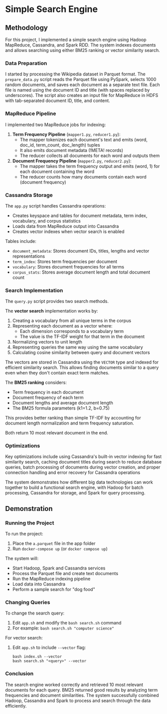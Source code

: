 # Simple Search Engine

## Methodology

For this project, I implemented a simple search engine using Hadoop MapReduce, Cassandra, and Spark RDD. The system indexes documents and allows searching using either BM25 ranking or vector similarity search.

### Data Preparation

I started by processing the Wikipedia dataset in Parquet format. The `prepare_data.py` script reads the Parquet file using PySpark, selects 1000 random documents, and saves each document as a separate text file. Each file is named using the document ID and title (with spaces replaced by underscores). The script also creates an input file for MapReduce in HDFS with tab-separated document ID, title, and content.

### MapReduce Pipeline

I implemented two MapReduce jobs for indexing:

1. **Term Frequency Pipeline** (`mapper1.py`, `reducer1.py`):
   - The mapper tokenizes each document's text and emits (word, doc_id, term_count, doc_length) tuples
   - It also emits document metadata (!META! records)
   - The reducer collects all documents for each word and outputs them
2. **Document Frequency Pipeline** (`mapper2.py`, `reducer2.py`):
   - The mapper takes the term frequency output and emits (word, 1) for each document containing the word
   - The reducer counts how many documents contain each word (document frequency)

### Cassandra Storage

The `app.py` script handles Cassandra operations:

- Creates keyspace and tables for document metadata, term index, vocabulary, and corpus statistics
- Loads data from MapReduce output into Cassandra
- Creates vector indexes when vector search is enabled

Tables include:

- `document_metadata`: Stores document IDs, titles, lengths and vector representations
- `term_index`: Stores term frequencies per document
- `vocabulary`: Stores document frequencies for all terms
- `corpus_stats`: Stores average document length and total document count

### Search Implementation

The `query.py` script provides two search methods.

The **vector search** implementation works by:

1. Creating a vocabulary from all unique terms in the corpus
2. Representing each document as a vector where:
   - Each dimension corresponds to a vocabulary term
   - The value is the TF-IDF weight for that term in the document
3. Normalizing vectors to unit length
4. Representing queries the same way using the same vocabulary
5. Calculating cosine similarity between query and document vectors

The vectors are stored in Cassandra using the `VECTOR` type and indexed for efficient similarity search. This allows finding documents similar to a query even when they don't contain exact term matches.

The **BM25 ranking** considers:

- Term frequency in each document
- Document frequency of each term
- Document lengths and average document length
- The BM25 formula parameters (k1=1.2, b=0.75)

This provides better ranking than simple TF-IDF by accounting for document length normalization and term frequency saturation.

Both return 10 most relevant document in the end.

### Optimizations

Key optimizations include using Cassandra's built-in vector indexing for fast similarity search, caching document titles during search to reduce database queries, batch processing of documents during vector creation, and proper connection handling and error recovery for Cassandra operations

The system demonstrates how different big data technologies can work together to build a functional search engine, with Hadoop for batch processing, Cassandra for storage, and Spark for query processing.

## Demonstration

### Running the Project

To run the project:

1. Place the `a.parquet` file in the app folder
2. Run `docker-compose up` (or `docker compose up`)

The system will:

- Start Hadoop, Spark and Cassandra services
- Process the Parquet file and create text documents
- Run the MapReduce indexing pipeline
- Load data into Cassandra
- Perform a sample search for "dog food"

### Changing Queries

To change the search query:

1. Edit `app.sh` and modify the `bash search.sh` command
2. For example: `bash search.sh "computer science"`

For vector search:

1. Edit `app.sh` to include `--vector` flag:

   ```
   bash index.sh --vector
   bash search.sh "<query>" --vector
   ```

### Conclusion

The search engine worked correctly and retrieved 10 most relevant documents for each query. BM25  returned good results by analyzing term frequencies and document similarities. The system successfully combined Hadoop, Cassandra and Spark to process and search through the data efficiently.
